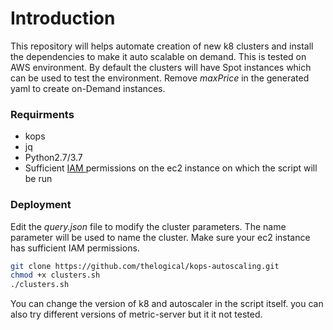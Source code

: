 # Introduction

This repository will helps automate creation of new k8 clusters and install the dependencies to make it auto scalable on demand. This is tested on AWS environment.
By default the clusters will have Spot instances which can be used to test the environment.
Remove *maxPrice* in the generated yaml to create on-Demand instances.


### Requirments

* kops
* jq
* Python2.7/3.7
* Sufficient [ IAM ](https://aws.amazon.com/blogs/opensource/deploying-aws-iam-authenticator-kubernetes-kops/) permissions on the ec2 instance on which the script will be run


### Deployment

Edit the *query.json* file to modify the cluster parameters.
The name parameter will be used to name the cluster.
Make sure your ec2 instance has sufficient IAM permissions.

```bash
git clone https://github.com/thelogical/kops-autoscaling.git
chmod +x clusters.sh
./clusters.sh
```

You can change the version of k8 and autoscaler in the script itself.
you can also try different versions of metric-server but it it not tested.
